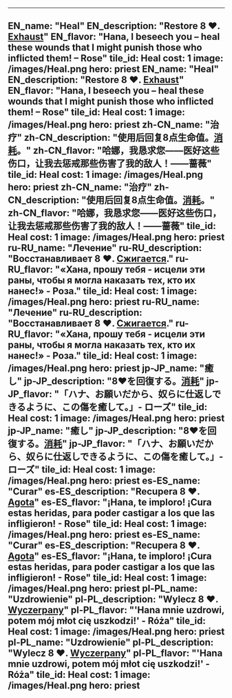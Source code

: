 ---

EN_name: "Heal"
EN_description: "Restore 8 ❤️.  <u>Exhaust</u>"
EN_flavor: "Hana, I beseech you – heal these wounds that I might punish those who inflicted them! – Rose"
tile_id: Heal
cost: 1
image: /images/Heal.png
hero: priest
EN_name: "Heal"
EN_description: "Restore 8 ❤️.  <u>Exhaust</u>"
EN_flavor: "Hana, I beseech you – heal these wounds that I might punish those who inflicted them! – Rose"
tile_id: Heal
cost: 1
image: /images/Heal.png
hero: priest
zh-CN_name: "治疗"
zh-CN_description: "使用后回复8点生命值。<u>消耗</u>。"
zh-CN_flavor: "哈娜，我恳求您——医好这些伤口，让我去惩戒那些伤害了我的敌人！——蔷薇"
tile_id: Heal
cost: 1
image: /images/Heal.png
hero: priest
zh-CN_name: "治疗"
zh-CN_description: "使用后回复8点生命值。<u>消耗</u>。"
zh-CN_flavor: "哈娜，我恳求您——医好这些伤口，让我去惩戒那些伤害了我的敌人！——蔷薇"
tile_id: Heal
cost: 1
image: /images/Heal.png
hero: priest
ru-RU_name: "Лечение"
ru-RU_description: "Восстанавливает 8 ❤️. <u>Сжигается</u>."
ru-RU_flavor: "«Хана, прошу тебя - исцели эти раны, чтобы я могла наказать тех, кто их нанес!» - Роза."
tile_id: Heal
cost: 1
image: /images/Heal.png
hero: priest
ru-RU_name: "Лечение"
ru-RU_description: "Восстанавливает 8 ❤️. <u>Сжигается</u>."
ru-RU_flavor: "«Хана, прошу тебя - исцели эти раны, чтобы я могла наказать тех, кто их нанес!» - Роза."
tile_id: Heal
cost: 1
image: /images/Heal.png
hero: priest
jp-JP_name: "癒し"
jp-JP_description: "8❤️を回復する。<u>消耗</u>"
jp-JP_flavor: "「ハナ、お願いだから、奴らに仕返しできるように、この傷を癒して。」- ローズ"
tile_id: Heal
cost: 1
image: /images/Heal.png
hero: priest
jp-JP_name: "癒し"
jp-JP_description: "8❤️を回復する。<u>消耗</u>"
jp-JP_flavor: "「ハナ、お願いだから、奴らに仕返しできるように、この傷を癒して。」- ローズ"
tile_id: Heal
cost: 1
image: /images/Heal.png
hero: priest
es-ES_name: "Curar"
es-ES_description: "Recupera 8 ❤️. <u>Agota</u>"
es-ES_flavor: "¡Hana, te imploro! ¡Cura estas heridas, para poder castigar a los que las infligieron! - Rose"
tile_id: Heal
cost: 1
image: /images/Heal.png
hero: priest
es-ES_name: "Curar"
es-ES_description: "Recupera 8 ❤️. <u>Agota</u>"
es-ES_flavor: "¡Hana, te imploro! ¡Cura estas heridas, para poder castigar a los que las infligieron! - Rose"
tile_id: Heal
cost: 1
image: /images/Heal.png
hero: priest
pl-PL_name: "Uzdrowienie"
pl-PL_description: "Wylecz 8 ❤️. <u>Wyczerpany</u>"
pl-PL_flavor: "'Hana mnie uzdrowi, potem mój młot cię uszkodzi!' - Róża"
tile_id: Heal
cost: 1
image: /images/Heal.png
hero: priest
pl-PL_name: "Uzdrowienie"
pl-PL_description: "Wylecz 8 ❤️. <u>Wyczerpany</u>"
pl-PL_flavor: "'Hana mnie uzdrowi, potem mój młot cię uszkodzi!' - Róża"
tile_id: Heal
cost: 1
image: /images/Heal.png
hero: priest
---